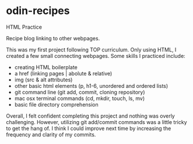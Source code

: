 # odin-recipes

HTML Practice

Recipe blog linking to other webpages.

This was my first project following TOP curriculum. Only using HTML, I created a few small connecting webpages. Some skills I practiced include:

- creating HTML boilerplate
- a href (linking pages | abolute & relative)
- img (src & alt attributes)
- other basic html elements (p, h1-6, unordered and ordered lists)
- git command line (git add, commit, cloning repository)
- mac osx terminal commands (cd, mkdir, touch, ls, mv)
- basic file directory comprehension

Overall, I felt confident completing this project and nothing was overly challenging. However, utilizing git add/commit commands was a little tricky to get the hang of. I think I could improve next time by increasing the frequency and clarity of my commits.
